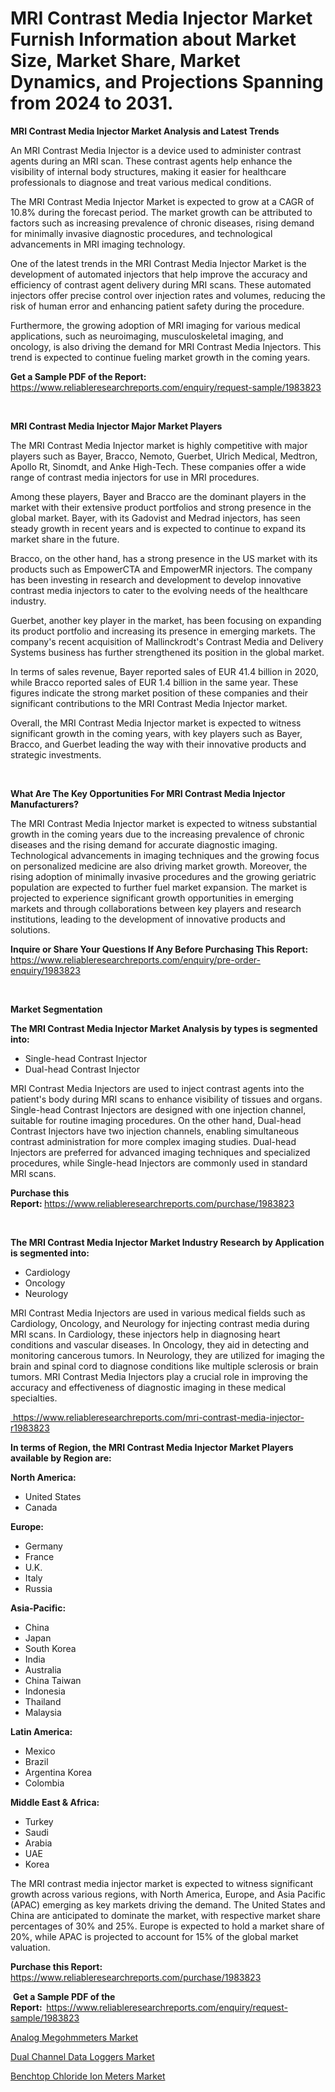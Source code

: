 <p><h1>MRI Contrast Media Injector Market Furnish Information about Market Size, Market Share, Market Dynamics, and Projections Spanning from 2024 to 2031.</h1></p><p><strong>MRI Contrast Media Injector Market Analysis and Latest Trends</strong></p>
<p><p>An MRI Contrast Media Injector is a device used to administer contrast agents during an MRI scan. These contrast agents help enhance the visibility of internal body structures, making it easier for healthcare professionals to diagnose and treat various medical conditions.</p><p>The MRI Contrast Media Injector Market is expected to grow at a CAGR of 10.8% during the forecast period. The market growth can be attributed to factors such as increasing prevalence of chronic diseases, rising demand for minimally invasive diagnostic procedures, and technological advancements in MRI imaging technology.</p><p>One of the latest trends in the MRI Contrast Media Injector Market is the development of automated injectors that help improve the accuracy and efficiency of contrast agent delivery during MRI scans. These automated injectors offer precise control over injection rates and volumes, reducing the risk of human error and enhancing patient safety during the procedure.</p><p>Furthermore, the growing adoption of MRI imaging for various medical applications, such as neuroimaging, musculoskeletal imaging, and oncology, is also driving the demand for MRI Contrast Media Injectors. This trend is expected to continue fueling market growth in the coming years.</p></p>
<p><strong>Get a Sample PDF of the Report:&nbsp;</strong> <a href="https://www.reliableresearchreports.com/enquiry/request-sample/1983823">https://www.reliableresearchreports.com/enquiry/request-sample/1983823</a></p>
<p>&nbsp;</p>
<p><strong>MRI Contrast Media Injector Major Market Players</strong></p>
<p><p>The MRI Contrast Media Injector market is highly competitive with major players such as Bayer, Bracco, Nemoto, Guerbet, Ulrich Medical, Medtron, Apollo Rt, Sinomdt, and Anke High-Tech. These companies offer a wide range of contrast media injectors for use in MRI procedures.</p><p>Among these players, Bayer and Bracco are the dominant players in the market with their extensive product portfolios and strong presence in the global market. Bayer, with its Gadovist and Medrad injectors, has seen steady growth in recent years and is expected to continue to expand its market share in the future.</p><p>Bracco, on the other hand, has a strong presence in the US market with its products such as EmpowerCTA and EmpowerMR injectors. The company has been investing in research and development to develop innovative contrast media injectors to cater to the evolving needs of the healthcare industry.</p><p>Guerbet, another key player in the market, has been focusing on expanding its product portfolio and increasing its presence in emerging markets. The company's recent acquisition of Mallinckrodt's Contrast Media and Delivery Systems business has further strengthened its position in the global market.</p><p>In terms of sales revenue, Bayer reported sales of EUR 41.4 billion in 2020, while Bracco reported sales of EUR 1.4 billion in the same year. These figures indicate the strong market position of these companies and their significant contributions to the MRI Contrast Media Injector market.</p><p>Overall, the MRI Contrast Media Injector market is expected to witness significant growth in the coming years, with key players such as Bayer, Bracco, and Guerbet leading the way with their innovative products and strategic investments.</p></p>
<p>&nbsp;</p>
<p><strong>What Are The Key Opportunities For MRI Contrast Media Injector Manufacturers?</strong></p>
<p><p>The MRI Contrast Media Injector market is expected to witness substantial growth in the coming years due to the increasing prevalence of chronic diseases and the rising demand for accurate diagnostic imaging. Technological advancements in imaging techniques and the growing focus on personalized medicine are also driving market growth. Moreover, the rising adoption of minimally invasive procedures and the growing geriatric population are expected to further fuel market expansion. The market is projected to experience significant growth opportunities in emerging markets and through collaborations between key players and research institutions, leading to the development of innovative products and solutions.</p></p>
<p><strong>Inquire or Share Your Questions If Any Before Purchasing This Report:</strong> <a href="https://www.reliableresearchreports.com/enquiry/pre-order-enquiry/1983823">https://www.reliableresearchreports.com/enquiry/pre-order-enquiry/1983823</a></p>
<p>&nbsp;</p>
<p><strong>Market Segmentation</strong></p>
<p><strong>The MRI Contrast Media Injector Market Analysis by types is segmented into:</strong></p>
<p><ul><li>Single-head Contrast Injector</li><li>Dual-head Contrast Injector</li></ul></p>
<p><p>MRI Contrast Media Injectors are used to inject contrast agents into the patient's body during MRI scans to enhance visibility of tissues and organs. Single-head Contrast Injectors are designed with one injection channel, suitable for routine imaging procedures. On the other hand, Dual-head Contrast Injectors have two injection channels, enabling simultaneous contrast administration for more complex imaging studies. Dual-head Injectors are preferred for advanced imaging techniques and specialized procedures, while Single-head Injectors are commonly used in standard MRI scans.</p></p>
<p><strong>Purchase this Report:&nbsp;</strong><a href="https://www.reliableresearchreports.com/purchase/1983823">https://www.reliableresearchreports.com/purchase/1983823</a></p>
<p>&nbsp;</p>
<p><strong>The MRI Contrast Media Injector Market Industry Research by Application is segmented into:</strong></p>
<p><ul><li>Cardiology</li><li>Oncology</li><li>Neurology</li></ul></p>
<p><p>MRI Contrast Media Injectors are used in various medical fields such as Cardiology, Oncology, and Neurology for injecting contrast media during MRI scans. In Cardiology, these injectors help in diagnosing heart conditions and vascular diseases. In Oncology, they aid in detecting and monitoring cancerous tumors. In Neurology, they are utilized for imaging the brain and spinal cord to diagnose conditions like multiple sclerosis or brain tumors. MRI Contrast Media Injectors play a crucial role in improving the accuracy and effectiveness of diagnostic imaging in these medical specialties.</p></p>
<p><a href="https://www.reliableresearchreports.com/mri-contrast-media-injector-r1983823">&nbsp;https://www.reliableresearchreports.com/mri-contrast-media-injector-r1983823</a></p>
<p><strong>In terms of Region, the MRI Contrast Media Injector Market Players available by Region are:</strong></p>
<p>
    <p> <strong> North America: </strong>
        <ul>
            <li>United States</li>
            <li>Canada</li>
        </ul>
        </p> 
    <p> <strong> Europe: </strong>
        <ul>
            <li>Germany</li>
            <li>France</li>
            <li>U.K.</li>
            <li>Italy</li>
            <li>Russia</li>
        </ul>
        </p> 
    <p> <strong> Asia-Pacific: </strong>
        <ul>
            <li>China</li>
            <li>Japan</li>
            <li>South Korea</li>
            <li>India</li>
            <li>Australia</li>
            <li>China Taiwan</li>
            <li>Indonesia</li>
            <li>Thailand</li>
            <li>Malaysia</li>
        </ul>
        </p> 
    <p> <strong> Latin America: </strong>
        <ul>
            <li>Mexico</li>
            <li>Brazil</li>
            <li>Argentina Korea</li>
            <li>Colombia</li>
        </ul>
        </p> 
    <p> <strong> Middle East & Africa: </strong>
        <ul>
            <li>Turkey</li>
            <li>Saudi</li>
            <li>Arabia</li>
            <li>UAE</li>
            <li>Korea</li>
        </ul>
    </p>
    </p>
<p><p>The MRI contrast media injector market is expected to witness significant growth across various regions, with North America, Europe, and Asia Pacific (APAC) emerging as key markets driving the demand. The United States and China are anticipated to dominate the market, with respective market share percentages of 30% and 25%. Europe is expected to hold a market share of 20%, while APAC is projected to account for 15% of the global market valuation.</p></p>
<p><strong>Purchase this Report: </strong><a href="https://www.reliableresearchreports.com/purchase/1983823">https://www.reliableresearchreports.com/purchase/1983823</a></p>
<p>&nbsp;<strong>Get a Sample PDF of the Report:&nbsp;&nbsp;</strong><a href="https://www.reliableresearchreports.com/enquiry/request-sample/1983823">https://www.reliableresearchreports.com/enquiry/request-sample/1983823</a></p>
<p><strong></strong></p>
<p><p><a href="https://www.linkedin.com/pulse/analog-megohmmeters-market-comprehensive-assessment-type-application-tdeoe">Analog Megohmmeters Market</a></p><p><a href="https://www.linkedin.com/pulse/dual-channel-data-loggersnbspmarket-focuses-market-share-tswae">Dual Channel Data Loggers Market</a></p><p><a href="https://www.linkedin.com/pulse/benchtop-chloride-ion-meters-market-exploring-share-trends-5hgme">Benchtop Chloride Ion Meters Market</a></p></p>